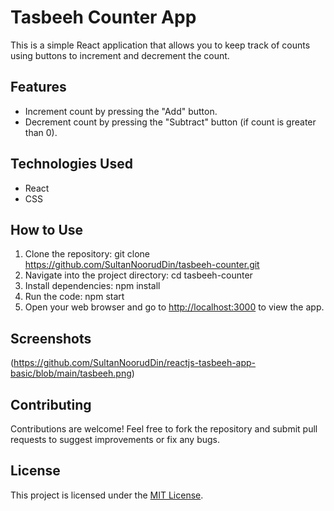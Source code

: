 # Tasbeeh Counter App

This is a simple React application that allows you to keep track of counts using buttons to increment and decrement the count.

## Features

- Increment count by pressing the "Add" button.
- Decrement count by pressing the "Subtract" button (if count is greater than 0).

## Technologies Used

- React
- CSS

## How to Use

1. Clone the repository:
   git clone https://github.com/SultanNoorudDin/tasbeeh-counter.git
2. Navigate into the project directory:
      cd tasbeeh-counter
3. Install dependencies: npm install
4. Run the code: npm start
5. Open your web browser and go to [http://localhost:3000](http://localhost:3000) to view the app.

## Screenshots

(https://github.com/SultanNoorudDin/reactjs-tasbeeh-app-basic/blob/main/tasbeeh.png)

## Contributing

Contributions are welcome! Feel free to fork the repository and submit pull requests to suggest improvements or fix any bugs.

## License

This project is licensed under the [MIT License](LICENSE).


